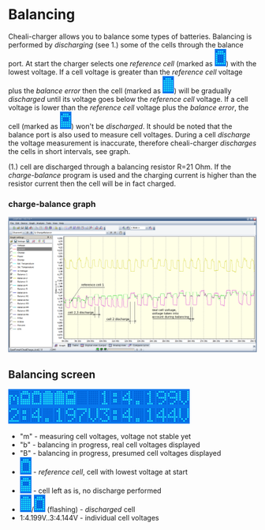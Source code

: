 
# Balancing


Cheali-charger allows you to balance some types of batteries.
Balancing is performed by _discharging_ (see 1.) some of the cells through the balance port.
At start the charger selects one _reference cell_ (marked as ![empty](empty.png)) with the lowest voltage.
If a cell voltage is greater than the _reference cell_ voltage plus the _balance error_ then 
the cell (marked as ![full](full.png)) will be gradually _discharged_ until its voltage goes below the _reference cell_ voltage.
If a cell voltage is lower than the _reference cell_ voltage plus the _balance error_, 
the cell (marked as ![half](half.png)) won't be _discharged_.
It should be noted that the balance port is also used to measure cell voltages. During a cell _discharge_
the voltage measurement is inaccurate, therefore cheali-charger _discharges_ the cells in short intervals, see graph. 

(1.) cell are discharged through a balancing resistor R=21 Ohm. If the _charge-balance_ program is used and the charging current
is higher than the resistor current then the cell will be in fact charged.

### charge-balance graph

![balancing_grapf](balancing_grapf.png)

## Balancing screen

![balancing](balancing.png)

 - "m" - measuring cell voltages, voltage not stable yet
 - "b" - balancing in progress, real cell voltages displayed
 - "B" - balancing in progress, presumed cell voltages displayed
 - ![empty](empty.png) - _reference cell_, cell with lowest voltage at start
 - ![half](half.png) - cell left as is, no discharge performed
 - ![full](full.png)/![empty](empty.png) (flashing) - _discharged_ cell
 - 1:4.199V..3:4.144V - individual cell voltages

